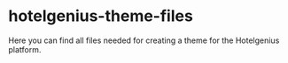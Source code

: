 # hotelgenius-theme-files
Here you can find all files needed for creating a theme for the Hotelgenius platform.
